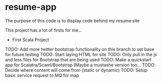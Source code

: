 resume-app
==========
The purpose of this code is to display code behind my resume site

This project has a lot of firsts for me...
- First Scala Project

TODO: Add more twitter bootstrap functionality on this branch to set base for future testing
TODO: Start laying HTML for site
TODO: Only pull in the js and less files for Bootstrap that are being used
TODO: Make a quickstart app for Scalatra/Scaml/Bootstrap (Maybe a mustashe version too...
TODO: Decide where content will come from (static or dynamic)
TODO: Setup basic service request to MQ for map